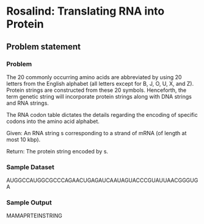 # Rosalind: Translating RNA into Protein
## Problem statement
### Problem
The 20 commonly occurring amino acids are abbreviated by using 20 letters from the English alphabet (all letters except for B, J, O, U, X, and Z). Protein strings are constructed from these 20 symbols. Henceforth, the term genetic string will incorporate protein strings along with DNA strings and RNA strings.

The RNA codon table dictates the details regarding the encoding of specific codons into the amino acid alphabet.

Given: An RNA string s corresponding to a strand of mRNA (of length at most 10 kbp).

Return: The protein string encoded by s.

### Sample Dataset
AUGGCCAUGGCGCCCAGAACUGAGAUCAAUAGUACCCGUAUUAACGGGUGA
### Sample Output
MAMAPRTEINSTRING
